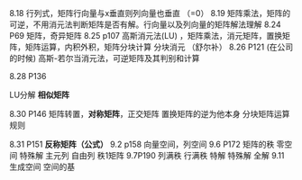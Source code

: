 8.18 
行列式，矩阵行向量与x垂直则列向量也垂直 （=0）
8.19
矩阵乘法，矩阵的可逆，不用消元法判断矩阵是否有解。行向量以及列向量的矩阵解法理解
8.24  P69
矩阵，奇异矩阵 
8.25  p107
高斯消元法(LU) ，矩阵乘法，消元矩阵，置换矩阵，矩阵运算，内积外积，矩阵分块计算 
分块消元 （舒尔补）
8.26  P121 (在公司的时候)
高斯-若尔当消元法，可逆矩阵及其判别和计算

8.28 P136 

LU分解 **相似矩阵**

8.30 P146
矩阵转置，**对称矩阵**，正交矩阵 
置换矩阵的逆为他本身
分块矩阵运算规则

8.31 P151
**反称矩阵（公式）** 
9.2  p158
向量空间，列空间
9.6 P172 
矩阵的秩 零空间  特殊解   主元列 自由列 秩1矩阵
9.7P190
列满秩 行满秩  特解 特殊解 全解
9.11
生成空间  空间的基 